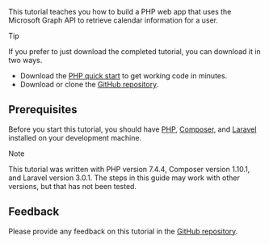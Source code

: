 <!-- markdownlint-disable MD002 MD041 -->

This tutorial teaches you how to build a PHP web app that uses the Microsoft Graph API to retrieve calendar information for a user.

> [!TIP]
> If you prefer to just download the completed tutorial, you can download it in two ways.
>
> - Download the [PHP quick start](https://developer.microsoft.com/graph/quick-start?platform=option-php) to get working code in minutes.
> - Download or clone the [GitHub repository](https://github.com/microsoftgraph/msgraph-training-phpapp).

## Prerequisites

Before you start this tutorial, you should have [PHP](http://php.net/downloads.php), [Composer](https://getcomposer.org/), and [Laravel](https://laravel.com/) installed on your development machine.

> [!NOTE]
> This tutorial was written with PHP version 7.4.4, Composer version 1.10.1, and Laravel version 3.0.1. The steps in this guide may work with other versions, but that has not been tested.

## Feedback

Please provide any feedback on this tutorial in the [GitHub repository](https://github.com/microsoftgraph/msgraph-training-phpapp).
